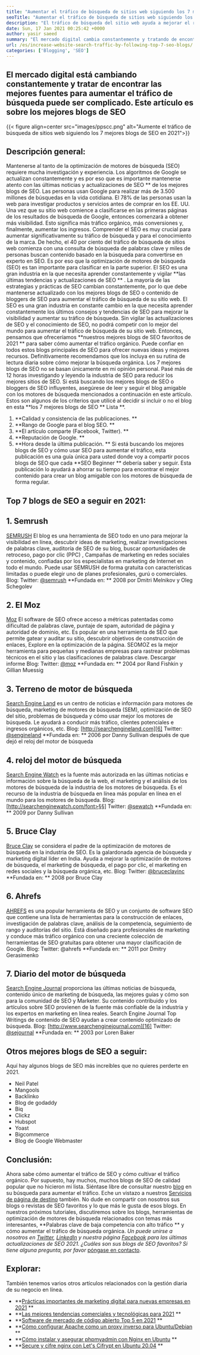 ```yaml
---
title: "Aumentar el tráfico de búsqueda de sitios web siguiendo los 7 mejores blogs de SEO" 
seoTitle: "Aumentar el tráfico de búsqueda de sitios web siguiendo los 7 mejores blogs de SEO" 
description: "El tráfico de búsqueda del sitio web ayuda a mejorar el rango y es un impulsor importante del crecimiento empresarial. ¿Este artículo trata sobre cómo aumentar el tráfico de búsqueda de sitios web?" 
date: Sun, 17 Jan 2021 00:25:42 +0000
author: yasir saeed
summary: "El mercado digital cambia constantemente y tratando de encontrar las mejores fuentes para aumentar el tráfico de búsqueda puede ser complicado. Este artículo es sobre los mejores blogs de SEO" 
url: /es/increase-website-search-traffic-by-following-top-7-seo-blogs/
categories: ['Blogging', 'SEO']
---
```


## El mercado digital está cambiando constantemente y tratar de encontrar las mejores fuentes para aumentar el tráfico de búsqueda puede ser complicado. Este artículo es sobre los mejores blogs de SEO

{{< figure align=center src="images/ppscc.png" alt="Aumente el tráfico de búsqueda de sitios web siguiendo los 7 mejores blogs de SEO en 2021">}}


## Descripción general:
Mantenerse al tanto de la optimización de motores de búsqueda (SEO) requiere mucha investigación y experiencia. Los algoritmos de Google se actualizan constantemente y es por eso que es importante mantenerse atento con las últimas noticias y actualizaciones de SEO ** de los mejores blogs de SEO. Las personas usan Google para realizar más de 3.500 millones de búsquedas en la vida cotidiana. El 78% de las personas usan la web para investigar productos y servicios antes de comprar en los EE. UU. Una vez que su sitio web comience a clasificarse en las primeras páginas de los resultados de búsqueda de Google, entonces comenzará a obtener más visibilidad. Esto significa más tráfico orgánico, más conversiones y, finalmente, aumentar los ingresos.
Comprender el SEO es muy crucial para aumentar significativamente su tráfico de búsqueda y para el conocimiento de la marca. De hecho, el 40 por ciento del tráfico de búsqueda de sitios web comienza con una consulta de búsqueda de palabras clave y miles de personas buscan contenido basado en la búsqueda para convertirse en experto en SEO. Es por eso que la optimización de motores de búsqueda (SEO) es tan importante para clasificar en la parte superior. El SEO es una gran industria en la que necesita aprender constantemente y vigilar  **las últimas tendencias y actualizaciones de SEO ** . La mayoría de las estrategias y prácticas de SEO cambian constantemente, por lo que debe mantenerse actualizado con los mejores blogs de SEO o contenido de bloggers de SEO para aumentar el tráfico de búsqueda de su sitio web.
El SEO es una gran industria en constante cambio en la que necesita aprender constantemente los últimos consejos y tendencias de SEO para mejorar la visibilidad y aumentar su tráfico de búsqueda. Sin vigilar las actualizaciones de SEO y el conocimiento de SEO, no podrá competir con lo mejor del mundo para aumentar el tráfico de búsqueda de su sitio web. Entonces, pensamos que ofreceríamos  **nuestros mejores blogs de SEO favoritos de 2021 **  para saber cómo aumentar el tráfico orgánico. Puede confiar en todos estos blogs principales de SEO para ofrecer nuevas ideas y mejores recursos. Definitivamente recomendamos que los incluya en su rutina de lectura diaria sobre cómo mejorar la búsqueda orgánica. Los 7 mejores blogs de SEO no se basan únicamente en mi opinión personal. Pasé más de 12 horas investigando y leyendo la industria de SEO para reducir los mejores sitios de SEO. Si está buscando los mejores blogs de SEO o bloggers de SEO influyentes, asegúrese de leer y seguir el blog amigable con los motores de búsqueda mencionados a continuación en este artículo.
Estos son algunos de los criterios que utilicé al decidir si incluir o no el blog en esta  **los 7 mejores blogs de SEO **  Lista **.
  1.  **Calidad y consistencia de las publicaciones. ** 
  2.  **Rango de Google para el blog SEO. ** 
  3.  **El artículo comparte (Facebook, Twitter). ** 
  4.  **Reputación de Google. ** 
  5.  **Hora desde la última publicación. ** 
Si está buscando los mejores blogs de SEO y cómo usar SEO para aumentar el tráfico, esta publicación es una guía única para usted donde voy a compartir pocos blogs de SEO que cada  **SEO Beginner **  debería saber y seguir. Esta publicación lo ayudará a ahorrar su tiempo para encontrar el mejor contenido para crear un blog amigable con los motores de búsqueda de forma regular.

## Top 7 blogs de SEO a seguir en 2021:

## 1. Semrush
[SEMRUSH][1] El blog es una herramienta de SEO todo en uno para mejorar la visibilidad en línea, descubrir ideas de marketing, realizar investigaciones de palabras clave, auditoría de SEO de su blog, buscar oportunidades de retroceso, pago por clic (PPC) , Campañas de marketing en redes sociales y contenido, confiadas por los especialistas en marketing de Internet en todo el mundo. Puede usar SEMRUSH de forma gratuita con características limitadas o puede elegir uno de planes profesionales, gurú o comerciales.
Blog:
Twitter: [@semrush][2]
 **Fundada en: **  2008 por Dmitri Melnikov y Oleg Schegolev

## 2. El Moz
[Moz][3] El software de SEO ofrece acceso a métricas patentadas como dificultad de palabras clave, puntaje de spam, autoridad de página y autoridad de dominio, etc. Es popular en una herramienta de SEO que permite gatear y auditar su sitio, descubrir objetivos de construcción de enlaces, Explore en la optimización de la página. SEOMOZ es la mejor herramienta para pequeñas y medianas empresas para rastrear problemas técnicos en el sitio y las clasificaciones de palabras clave. Descargar informe
Blog:
Twitter: [@moz][4]
 **Fundada en: **  2004 por Rand Fishkin y Gillian Muessig

## 3. Terreno de motor de búsqueda
[Search Engine Land][5] es un centro de noticias e información para motores de búsqueda, marketing de motores de búsqueda (SEM), optimización de SEO del sitio, problemas de búsqueda y cómo usar mejor los motores de búsqueda. Le ayudará a conducir más tráfico, clientes potenciales e ingresos orgánicos, etc.
Blog: [http://searchengineland.com][6]
Twitter: [@sengineland][7]
 **Fundada en: **  2006 por Danny Sullivan después de que dejó el reloj del motor de búsqueda

## 4. reloj del motor de búsqueda
[Search Engine Watch][8] es la fuente más autorizada en las últimas noticias e información sobre la búsqueda de la web, el marketing y el análisis de los motores de búsqueda de la industria de los motores de búsqueda. Es el recurso de la industria de búsqueda en línea más popular en línea en el mundo para los motores de búsqueda.
Blog: [http://searchenginewatch.com/font>§§]
Twitter: [@sewatch][10]
 **Fundada en: **  2009 por Danny Sullivan

## 5. Bruce Clay
[Bruce Clay][11] se considera el padre de la optimización de motores de búsqueda en la industria de SEO. Es la galardonada agencia de búsqueda y marketing digital líder en India. Ayuda a mejorar la optimización de motores de búsqueda, el marketing de búsqueda, el pago por clic, el marketing en redes sociales y la búsqueda orgánica, etc.
Blog:
Twitter: [@bruceclayinc][12]
 **Fundada en: **  2008 por Bruce Clay

## 6. Ahrefs
[AHREFS][13] es una popular herramienta de SEO y un conjunto de software SEO que contiene una lista de herramientas para la construcción de enlaces, investigación de palabras clave, análisis de la competencia, seguimiento de rango y auditorías del sitio. Está diseñado para profesionales de marketing y conduce más tráfico orgánico con una creciente colección de herramientas de SEO gratuitas para obtener una mayor clasificación de Google.
Blog: [][14]
Twitter: @ahrefs
 **Fundada en: **  2011 por Dmitry Gerasimenko

## 7. Diario del motor de búsqueda
[Search Engine Journal][15] proporciona las últimas noticias de búsqueda, contenido único de marketing de búsqueda, las mejores guías y cómo son para la comunidad de SEO y Marketer. Su contenido contribuido y los artículos sobre SEO provienen de la fuente más confiable de la industria y los expertos en marketing en línea reales. Search Engine Journal Top Writings de contenido de SEO ayudan a crear contenido optimizado de búsqueda.
Blog: [http://www.searchenginejournal.com][16]
Twitter: [@sejournal][17]
 **Fundada en: **  2003 por Loren Baker

## Otros mejores blogs de SEO a seguir:
Aquí hay algunos blogs de SEO más increíbles que no quieres perderte en 2021.
  * Neil Patel
  * Mangools
  * Backlinko
  * Blog de godaddy
  * Biq
  * Clickz
  * Hubspot
  * Yoast
  * Bigcommerce
  * Blog de Google Webmaster

## Conclusión:
Ahora sabe cómo aumentar el tráfico de SEO y cómo cultivar el tráfico orgánico. Por supuesto, hay muchos, muchos blogs de SEO de calidad popular que no hicieron mi lista. Siéntase libre de consultar nuestro [blog][18] en su búsqueda para aumentar el tráfico. Eche un vistazo a nuestros [Servicios de página de destino][19] también. No dude en compartir con nosotros sus blogs o revistas de SEO favoritos y lo que más le gusta de esos blogs. En nuestros próximos tutoriales, discutiremos sobre los blogs, herramientas de optimización de motores de búsqueda relacionados con temas más interesantes,  **Palabras clave de baja competencia con alto tráfico **  y cómo aumentar el tráfico de búsqueda orgánica.
_Un puede unirse a nosotros en [Twitter][20], [LinkedIn][21] y nuestra página [Facebook][22] para las últimas actualizaciones de SEO 2021. ¿Cuáles son sus blogs de SEO favoritos? Si tiene alguna pregunta, por favor_ [póngase en contacto][23].

## Explorar:
También tenemos varios otros artículos relacionados con la gestión diaria de su negocio en línea.
  * **[Prácticas importantes de marketing digital para nuevas empresas en 2021][24] ** 
  * **[Las mejores tendencias comerciales y tecnológicas para 2021][25] ** 
  * **[Software de mercado de código abierto Top 5 en 2021][26] ** 
  * **[Cómo configurar Apache como un proxy inverso para Ubuntu/Debian][27] ** 
  * **[Cómo instalar y asegurar phpmyadmin con Nginx en Ubuntu][28] ** 
  * **[Secure y cifre nginx con Let's Cifrypt en Ubuntu 20.04][29] ** 

  
[1]: https://www.semrush.com/blog/
[2]: https://twitter.com/semrush
[3]: http://moz.com/blog
[4]: https://twitter.com/moz
[5]: http://searchengineland.com
[6]: http://searchengineland.com/
[7]: https://twitter.com/sengineland
[8]: http://searchenginewatch.com/
[9]: https://searchenginewatch.com/
[10]: https://twitter.com/sewatch
[11]: http://www.bruceclay.com/blog
[12]: https://twitter.com/BruceClayInc
[13]: https://ahrefs.com/blog/
[14]: https://www.seoorganic.co.uk/blog/
[15]: http://www.searchenginejournal.com
[16]: http://www.searchenginejournal.com/
[17]: https://twitter.com/sejournal
[18]: https://blog.containerize.com/
[19]: https://products.containerize.com/
[20]: https://twitter.com/containerize_co
[21]: https://www.linkedin.com/company/containerize/
[22]: http://facebook.com/containerize
[23]: mailto:yasir.saeed@aspose.com
[24]: https://blog.containerize.com/marketing-automation/important-digital-marketing-practices-for-startups-in-2021/
[25]: https://blog.containerize.com/2021/04/23/best-business-and-technology-trends-in-2021-and-beyond/
[26]: https://blog.containerize.com/marketplace/top-5-open-source-marketplace-software-in-2021/
[27]: https://blog.containerize.com/web-server-solution-stack/how-to-configure-apache-as-a-reverse-proxy-for-ubuntudebian/
[28]: https://blog.containerize.com/web-server-solution-stack/how-to-install-and-secure-phpmyadmin-with-nginx-on-ubuntu/
[29]: https://blog.containerize.com/web-server-solution-stack/how-to-secure-nginx-with-letsencrypt-on-ubuntu-20-04/
